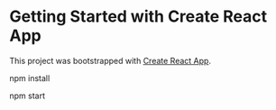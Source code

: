 # Getting Started with Create React App

This project was bootstrapped with [Create React App](https://github.com/facebook/create-react-app).

npm install

npm start